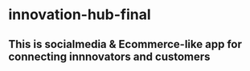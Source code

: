 # innovation-hub-final

## This is socialmedia & Ecommerce-like app for connecting innnovators and customers

